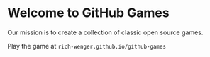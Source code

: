 # Welcome to GitHub Games

Our mission is to create a collection of classic open source games.

Play the game at `rich-wenger.github.io/github-games`
